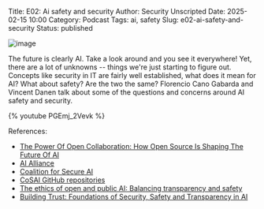 Title: E02: Ai safety and security
Author: Security Unscripted
Date: 2025-02-15 10:00
Category: Podcast
Tags: ai, safety
Slug: e02-ai-safety-and-security
Status: published

![image]({static}/covers/e02.png)

The future is clearly AI.  Take a look around and you see it everywhere!  Yet, there are a lot of unknowns -- things we're just starting to figure out.  Concepts like security in IT are fairly well established, what does it mean for AI?  What about safety?  Are the two the same?  Florencio Cano Gabarda and Vincent Danen talk about some of the questions and concerns around AI safety and security.

{% youtube PGEmj_2Vevk %}

References:

* [The Power Of Open Collaboration: How Open Source Is Shaping The Future Of AI](https://www.forbes.com/councils/forbestechcouncil/2025/01/03/the-power-of-open-collaboration-how-open-source-is-shaping-the-future-of-ai/)
* [AI Alliance](https://thealliance.ai/)
* [Coalition for Secure AI](https://www.coalitionforsecureai.org/)
* [CoSAI GitHub repositories](https://github.com/cosai-oasis)
* [The ethics of open and public AI: Balancing transparency and safety](https://www.redhat.com/en/blog/ethics-open-and-public-ai-balancing-transparency-and-safety)
* [Building Trust: Foundations of Security, Safety and Transparency in AI](https://arxiv.org/abs/2411.12275)

